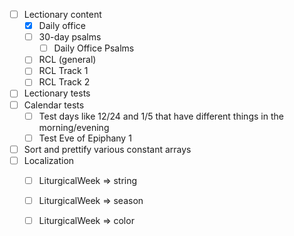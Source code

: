 - [ ] Lectionary content
  - [x] Daily office
  - [ ] 30-day psalms
    - [ ] Daily Office Psalms
  - [ ] RCL (general)
  - [ ] RCL Track 1
  - [ ] RCL Track 2
- [ ] Lectionary tests
- [ ] Calendar tests
  - [ ] Test days like 12/24 and 1/5 that have different things in the morning/evening
  - [ ] Test Eve of Epiphany 1
- [ ] Sort and prettify various constant arrays
- [ ] Localization
  - [ ] LiturgicalWeek => string
  - [ ] LiturgicalWeek => season
  - [ ] LiturgicalWeek => color


